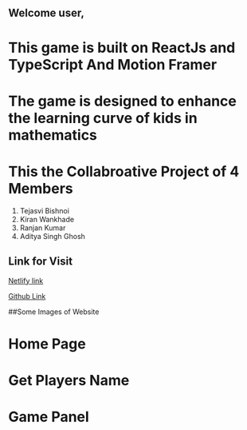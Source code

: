 

## Welcome user, 

# This game is built on ReactJs and TypeScript And Motion Framer

# The game is designed to enhance the learning curve of kids in mathematics 

# This the Collabroative Project of 4 Members 
1. Tejasvi Bishnoi
2. Kiran Wankhade
3. Ranjan Kumar
4. Aditya Singh Ghosh

## Link for Visit

[Netlify link]()

[Github Link]()

##Some Images of Website 

# Home Page 

# Get Players Name 

# Game Panel


